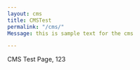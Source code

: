 ```yaml
---
layout: cms
title: CMSTest
permalink: "/cms/"
Message: this is sample text for the cms

---
```

CMS Test Page, 123